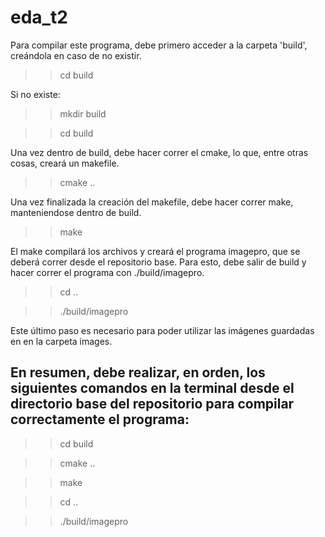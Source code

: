 # eda_t2


Para compilar este programa, debe primero acceder a la carpeta 'build', creándola en caso de no existir. 
>>cd build

Si no existe:
>> mkdir build

>> cd build

Una vez dentro de build, debe hacer correr el cmake, lo que, entre otras cosas, creará un makefile. 
>> cmake ..

Una vez finalizada la creación del makefile, debe hacer correr make, manteniendose dentro de build. 
>> make

El make compilará los archivos y creará el programa imagepro, que se deberá correr desde el repositorio base. Para esto, debe salir de build y hacer correr el programa con ./build/imagepro. 
>> cd ..

>> ./build/imagepro

Este último paso es necesario para poder utilizar las imágenes guardadas en en la carpeta images.

En resumen, debe realizar, en orden, los siguientes comandos en la terminal desde el directorio base del repositorio para compilar correctamente el programa:
------------------------------------------------------
>> cd build

>> cmake ..

>> make

>> cd ..

>> ./build/imagepro
